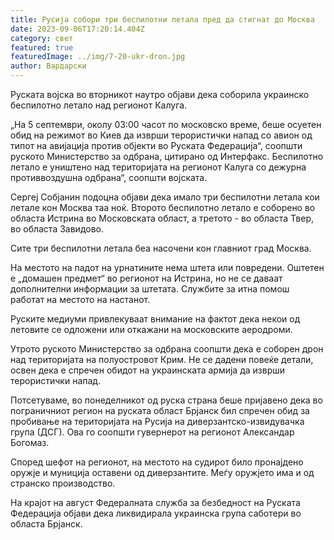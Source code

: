 ```yaml
---
title: Русија собори три беспилотни летала пред да стигнат до Москва
date: 2023-09-06T17:20:14.404Z
category: свет
featured: true
featuredImage: ../img/7-20-ukr-dron.jpg
author: Вардарски
---
```

Руската војска во вторникот наутро објави дека соборила украинско беспилотно летало над регионот Калуга.

„На 5 септември, околу 03:00 часот по московско време, беше осуетен обид на режимот во Киев да изврши терористички напад со авион од типот на авијација против објекти во Руската Федерација“, соопшти руското Министерство за одбрана, цитирано од Интерфакс. Беспилотно летало е уништено над територијата на регионот Калуга со дежурна противвоздушна одбрана“, соопшти војската.

Сергеј Собјанин подоцна објави дека имало три беспилотни летала кои летале кон Москва таа ноќ. Второто беспилотно летало е соборено во областа Истрина во Московската област, а третото - во областа Твер, во областа Завидово.

Сите три беспилотни летала беа насочени кон главниот град Москва.

На местото на падот на урнатините нема штета или повредени. Оштетен е „домашен предмет“ во регионот на Истрина, но не се даваат дополнителни информации за штетата. Службите за итна помош работат на местото на настанот.

Руските медиуми привлекуваат внимание на фактот дека некои од летовите се одложени или откажани на московските аеродроми.

Утрото руското Министерство за одбрана соопшти дека е соборен дрон над територијата на полуостровот Крим. Не се дадени повеќе детали, освен дека е спречен обидот на украинската армија да изврши терористички напад.

Потсетуваме, во понеделникот од руска страна беше пријавено дека во пограничниот регион на руската област Брјанск бил спречен обид за пробивање на територијата на Русија на диверзантско-извидувачка група (ДСГ). Ова го соопшти гувернерот на регионот Александар Богомаз.

Според шефот на регионот, на местото на судирот било пронајдено оружје и муниција оставени од диверзантите. Меѓу оружјето има и од странско производство.

На крајот на август Федералната служба за безбедност на Руската Федерација објави дека ликвидирала украинска група саботери во областа Брјанск.